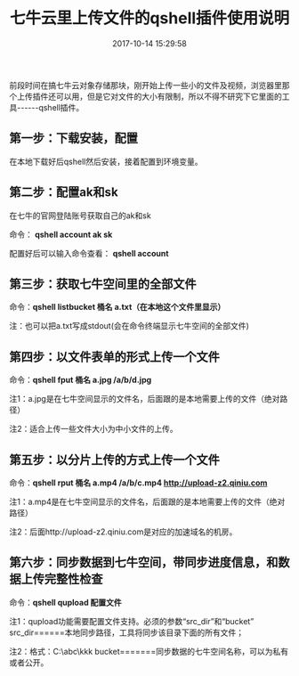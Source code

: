 ﻿---
title: 七牛云里上传文件的qshell插件使用说明
date: 2017-10-14 15:29:58
tags:
- 七牛云
---

前段时间在搞七牛云对象存储那块，刚开始上传一些小的文件及视频，浏览器里那个上传插件还可以用，但是它对文件的大小有限制，所以不得不研究下它里面的工具------qshell插件。

<!--more-->

第一步：下载安装，配置
--
在本地下载好后qshell然后安装，接着配置到环境变量。

第二步：配置ak和sk
--
在七牛的官网登陆账号获取自己的ak和sk

命令： **qshell account ak sk**

配置好后可以输入命令查看：  **qshell account**

第三步：获取七牛空间里的全部文件
--
命令：**qshell listbucket 桶名 a.txt（在本地这个文件里显示）**

注：也可以把a.txt写成stdout(会在命令终端显示七牛空间的全部文件)

第四步：以文件表单的形式上传一个文件
--
命令：**qshell fput 桶名 a.jpg /a/b/d.jpg**

注1：a.jpg是在七牛空间显示的文件名，后面跟的是本地需要上传的文件（绝对路径）

注2：适合上传一些文件大小为中小文件的上传。

第五步：以分片上传的方式上传一个文件
--
命令：**qshell rput 桶名 a.mp4 /a/b/c.mp4 http://upload-z2.qiniu.com**

注1：a.mp4是在七牛空间显示的文件名，后面跟的是本地需要上传的文件（绝对路径）

注2：后面http://upload-z2.qiniu.com是对应的加速域名的机房。

第六步：同步数据到七牛空间，带同步进度信息，和数据上传完整性检查
--

命令：**qshell qupload 配置文件**

注1：qupload功能需要配置文件支持。必须的参数“src_dir”和“bucket”
src_dir======本地同步路径，工具将同步该目录下面的所有文件；

注2：格式：C:\\abc\\kkk
bucket=======同步数据的七牛空间名称，可以为私有或者公开。